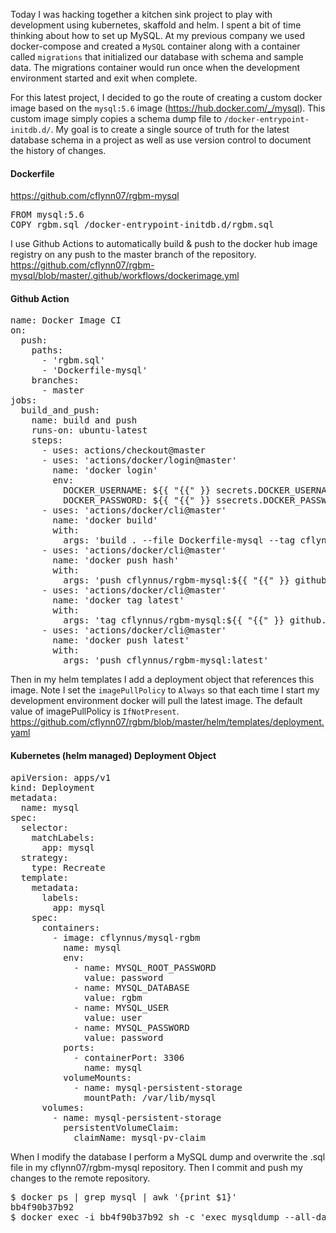 Today I was hacking together a kitchen sink project to play with development
using kubernetes, skaffold and helm. I spent a bit of time thinking about how
to set up MySQL. At my previous company we used docker-compose and created a
`MySQL` container along with a container called `migrations` that initialized
our database with schema and sample data. The migrations container would run
once when the development environment started and exit when complete.

For this latest project, I decided to go the route of creating a custom docker
image based on the `mysql:5.6` image (https://hub.docker.com/_/mysql). This
custom image simply copies a schema dump file to `/docker-entrypoint-initdb.d/`.
My goal is to create a single source of truth for the latest database schema in
a project as well as use version control to document the history of changes.

#### Dockerfile
https://github.com/cflynn07/rgbm-mysql
<pre class="prettyprint">
FROM mysql:5.6
COPY rgbm.sql /docker-entrypoint-initdb.d/rgbm.sql
</pre>

I use Github Actions to automatically build & push to the docker hub image
registry on any push to the master branch of the repository.
https://github.com/cflynn07/rgbm-mysql/blob/master/.github/workflows/dockerimage.yml
#### Github Action
<pre class="prettyprint linenums">
name: Docker Image CI
on:
  push:
    paths:
      - 'rgbm.sql'
      - 'Dockerfile-mysql'
    branches:
      - master
jobs:
  build_and_push:
    name: build and push
    runs-on: ubuntu-latest
    steps:
      - uses: actions/checkout@master
      - uses: 'actions/docker/login@master'
        name: 'docker login'
        env:
          DOCKER_USERNAME: ${{ "{{" }} secrets.DOCKER_USERNAME {{ "}}" }}
          DOCKER_PASSWORD: ${{ "{{" }} ssecrets.DOCKER_PASSWORD {{ "}}" }}
      - uses: 'actions/docker/cli@master'
        name: 'docker build'
        with:
          args: 'build . --file Dockerfile-mysql --tag cflynnus/rgbm-mysql:${{ "{{" }} github.sha {{ "}}" }}'
      - uses: 'actions/docker/cli@master'
        name: 'docker push hash'
        with:
          args: 'push cflynnus/rgbm-mysql:${{ "{{" }} github.sha {{ "}}" }}'
      - uses: 'actions/docker/cli@master'
        name: 'docker tag latest'
        with:
          args: 'tag cflynnus/rgbm-mysql:${{ "{{" }} github.sha {{ "}}" }} cflynnus/rgbm-mysql:latest'
      - uses: 'actions/docker/cli@master'
        name: 'docker push latest'
        with:
          args: 'push cflynnus/rgbm-mysql:latest'
</pre>

Then in my helm templates I add a deployment object that references this image.
Note I set the `imagePullPolicy` to `Always` so that each time I start my
development environment docker will pull the latest image. The default value of
imagePullPolicy is `IfNotPresent`. 
https://github.com/cflynn07/rgbm/blob/master/helm/templates/deployment.yaml
#### Kubernetes (helm managed) Deployment Object
<pre class="prettyprint linenums">
apiVersion: apps/v1
kind: Deployment
metadata:
  name: mysql
spec:
  selector:
    matchLabels:
      app: mysql
  strategy:
    type: Recreate
  template:
    metadata:
      labels:
        app: mysql
    spec:
      containers:
        - image: cflynnus/mysql-rgbm
          name: mysql
          env:
            - name: MYSQL_ROOT_PASSWORD
              value: password
            - name: MYSQL_DATABASE
              value: rgbm
            - name: MYSQL_USER
              value: user
            - name: MYSQL_PASSWORD
              value: password
          ports:
            - containerPort: 3306
              name: mysql
          volumeMounts:
            - name: mysql-persistent-storage
              mountPath: /var/lib/mysql
      volumes:
        - name: mysql-persistent-storage
          persistentVolumeClaim:
            claimName: mysql-pv-claim
</pre>

When I modify the database I perform a MySQL dump and overwrite the .sql file
in my cflynn07/rgbm-mysql repository. Then I commit and push my changes to the
remote repository.
<pre class="prettyprint">
$ docker ps | grep mysql | awk '{print $1}'
bb4f90b37b92
$ docker exec -i bb4f90b37b92 sh -c 'exec mysqldump --all-databases -uuser -ppassword' > ./rgbm.sql
</pre>

